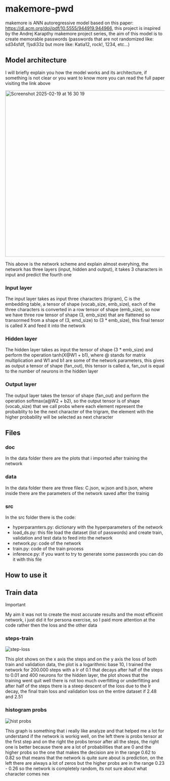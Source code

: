 # makemore-pwd
makemore is ANN autoregressive model based on this paper: https://dl.acm.org/doi/pdf/10.5555/944919.944966, this project is inspired by the Andrej Karapthy makemore project series,
the aim of this model is to create memorable passwords (passwords that are not randomized like: sd34sfdf, !!jsdi33z but more like: Katia12, rock!, 1234, etc...)

## Model architecture
I will briefly explain you how the model works and its architecture, if something is not clear or you want to know more you can read the full paper visiting the link above

<img width="526" alt="Screenshot 2025-02-19 at 16 30 19" src="https://github.com/user-attachments/assets/be1a46a7-2294-4b34-b495-0f91460993f6" />

This above is the network scheme and explain almost everyhing, the network has three layers (input, hidden and output), it takes 3 characters in input and predict the fourth one

### Input layer
The input layer takes as input three characters (trigram), C is the embedding table, a tensor of shape (vocab_size, emb_size), each of the three characters is converted in a row tensor of shape (emb_size), so now we have three row tensor of shape (3, emb_size) that are flattened so transormed from a shape of (3, emd_size) to (3 * emb_size), this final tensor is called X and feed it into the network

### Hidden layer
The hidden layer takes as input the tensor of shape (3 * emb_size) and perform the operation tanh(X@W1 + b1), where @ stands for matrix multiplication and W1 and b1 are some of the network parameters, this gives as output a tensor of shape (fan_out), this tensor is called a, fan_out is equal to the number of neurons in the hidden layer

### Output layer
The output layer takes the tensor of shape (fan_out) and perform the operation softmax(a@W2 + b2), so the output tensor is of shape (vocab_size) that we call probs where each element represent the probaiblity to be the next character of the trigram, the element with the higher probability will be selected as next character

## Files
### doc
In the data folder there are the plots that i imported after training the network

### data
In the data folder there are three files: C.json, w.json and b.json, where inside there are the parameters of the network saved after the trainig

### src
In the src folder there is the code:
  - hyperparamters.py: dictionary with the hyperparameters of the network
  - load_ds.py: this file load the dataset (list of passwords) and create train, validation and test data to feed into the network
  - network.py: code of the network 
  - train.py: code of the train process
  - inference.py: if you want to try to generate some passwords you can do it with this file

## How to use it

## Train data

> [!IMPORTANT]  
> My aim it was not to create the most accurate results and the most efficeint network, i just did it for persona exercise, so I paid more attention at the code rather then the loss and the other data

### steps-train
![step-loss](https://github.com/user-attachments/assets/b0ff7d02-6af3-425a-8aa0-1baaab24c134)

This plot shows on the x axis the steps and on the y axis the loss of both train and validation data, the plot is a logarithmic base 10, I trained the network for 200.000 steps with a lr of 0.1 that decays after half of the steps to 0.01 and 400 neurons for the hidden layer, the plot shows that the training went quit well there is not too much overfitting or underfitting and after half of the steps there is a steep descent of the loss due to the lr decay, the final train loss and validation loss on the entire dataset if 2.48 and 2.51

### histogram probs
![hist probs](https://github.com/user-attachments/assets/7f3d6871-6f29-4d08-9731-e27a8fdbee4c)

This graph is  something that i really like analyze and that helped me a lot for understand if the network is workig well, on the left there is probs tensor at the first step and on the right the probs tensor after all the steps, the right one is better because there are a lot of probabilities that are 0 and the higher probs so the one that makes the decision are in the range 0.62 to 0.82 so that means that the network is quite sure about is prediction, on the left there are always a lot of zeros but the higher probs are in the range 0.23 - 0.26 so the network is completely random, its not sure about what character comes nex

